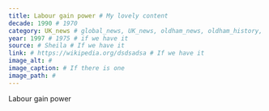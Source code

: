 ```yaml
---
title: Labour gain power # My lovely content
decade: 1990 # 1970
category: UK_news # global_news, UK_news, oldham_news, oldham_history, towers, surrounding_estate # Always exactly one category
year: 1997 # 1975 # if we have it
source: # Sheila # If we have it
link: # https://wikipedia.org/dsdsadsa # If we have it
image_alt: #
image_caption: # If there is one
image_path: #
---
```


Labour gain power
